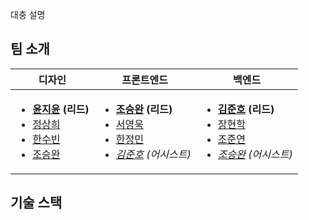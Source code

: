 대충 설명

## 팀 소개

| 디자인                                                                                                                                             | 프론트엔드                                                                                                                                                                                                                  | 백엔드                                                                                                                                                                                                                            |
| -------------------------------------------------------------------------------------------------------------------------------------------------- | --------------------------------------------------------------------------------------------------------------------------------------------------------------------------------------------------------------------------- | --------------------------------------------------------------------------------------------------------------------------------------------------------------------------------------------------------------------------------- |
| <ul><li><b>[윤지윤](https://github.com/jiyoon07) (리드)</b></li><li>[정상희]()</li><li>[한수빈]()</li><li>[조승완](https://github.com/wnynya)</ul> | <ul><li><b>[조승완](https://github.com/wnynya) (리드)</b></li><li>[서영욱](https://github.com/000uk)</li><li>[한정민](https://github.com/jmni817)</li><li>_[김준호](https://github.com/darkenergy814) (어시스트)_</li></ul> | <ul><li><b>[김준호](https://github.com/darkenergy814) (리드)</b></li><li>[장현학](https://github.com/hyeonhakjang)</li><li>[조준연](https://github.com/GJYeon)</li><li>_[조승완](https://github.com/wnynya) (어시스트)_</li></ul> |

## 기술 스택
